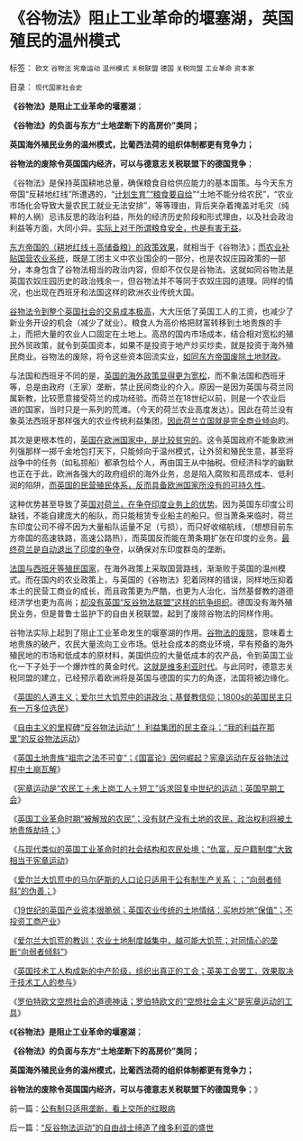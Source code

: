 # 《谷物法》阻止工业革命的堰塞湖，英国殖民的温州模式

标签： `欧文` `谷物法` `宪章运动` `温州模式` `关税联盟` `德国` `关税同盟` `工业革命` `资本家` 

目录： `现代国家社会史`

**《谷物法》是阻止工业革命的堰塞湖**；

**《谷物法》的负面与东方“土地垄断下的高房价”类同；**

**英国海外殖民业务的温州模式，比葡西法荷的组织体制都更有竞争力；**

**谷物法的废除令英国国内经济，可以与德意志关税联盟下的德国竞争**；

《谷物法》是保持英国耕地总量，确保粮食自给供应能力的基本国策。与今天东方帝国“反耕地红线”所遭遇的，“[计划生育”“粮食要自给](http://darthvad.blog.163.com/blog/static/5339947020111194845411/)”“土地不能分给农民”，“农业市场化会导致大量农民工就业无法安排”，等等理由，背后夹杂着掩盖对毛灾（纯粹的人祸）忌讳反思的政治利益，所处的经济历史阶段和形式理由，以及社会政治利益等方面，大同小异。[实际上对于所谓粮食安全，也是有害无益](../../../2011/12/12/爱尔兰大饥荒中的马尔萨斯的人口论.md)。

[东方帝国的（耕地红线＋高储备粮）的政策效果](../../../2011/7/13/粮食储备足够两年绝收；美国没本事饿死中国.md)，就相当于《谷物法》；[而农业补贴国营农业系统](../../../2011/11/22/农业集约化不一定提高效率；农业补贴降低了生产效率；.md)，既是工团主义中农业国企的一部分，也是农奴庄园政策的一部分，本身包含了谷物法相当的政治内容，但却不仅仅是谷物法。这就如同谷物法是英国农奴庄园历史的政治残余一，但谷物法并不等同于农奴庄园的道理。同样的情况，也出现在西班牙和法国这样的欧洲农业传统大国。

[谷物法令到整个英国社会的交易成本极高](../../../2011/12/11/宪章运动在反谷物法中瓦解，国富论因何崛起？.md)，大大压低了英国工人的工资，也减少了新业务开设的机会（减少了就业）。粮食人为高价格把财富转移到土地贵族的手上，而把大量的农业人口固定在土地上。高昂的国内市场成本，结合相对宽松的殖民外贸政策，就令到英国资本，如果不是投资于地产炒买炒卖，就是投资于海外殖民商业。谷物法的废除，将令这些资本回流实业，[如同东方帝国废除土地财政](../../../2011/10/18/高房价就是土地垄断的高税收.md)。

与法国和西班牙不同的是，[英国的海外政策显得更为宽松](../../../2011/8/21/法国主动进攻，英国被动防守；好死不如赖活着.md)，而不象法国和西班牙等，总是由政府（王家）垄断，禁止民间商业的介入。原因一是因为英国与荷兰同属新教，比较愿意接受荷兰的成功经验。而荷兰在18世纪以前，则是一个农业后进的国家，当时只是一系列的荒滩。（今天的荷兰农业高度发达）。因此在荷兰没有象英法西班牙那样强大的农业传统利益集团，[因此荷兰立国就是完全商业倾向](../../../2011/8/19/“成也行会，败也行会”的荷兰和威尼斯.md)的。

其次是更根本性的，[英国在欧洲国家中，是比较贫穷的](../../../2011/8/18/无敌舰队和小英王国的殖民地.md)。这令英国政府不能象欧洲列强那样一掷千金地包打天下，只能倾向于温州模式，让外贸和殖民生意，甚至将战争中的任务（如私掠船）都承包给个人，再由国王从中抽税。但经济科学的幽默也正在于此，欧洲各强大的政府组织的海外业务，总是陷入腐败和高昂成本、低利润的陷阱，[而英国的民营殖民体系，反而具备欧洲国家所没有的可持久性](../../../2011/8/21/英国人的成功是因为没有进取心.md)。

这种优势甚至导致了英[国对荷兰，在争夺印度业务上的优势](../../../2008/12/18/英国征服印度是法治商业经济行为的成功.md)。因为英国东印度公司缺钱，不能自建庞大的船队，而只能租赁专业船主的船只。但当萧条来临时，荷兰东印度公司不得不因为大量船队运量不足（亏损），而只好收缩航线，（想想目前东方帝国的高速铁路，高速公路热），而英国反而能在萧条期扩张在印度的业务。[最终荷兰是自动退出了印度的争夺](../../../2011/8/20/三败俱伤的（法）英荷战争.md)，以确保对东印度群岛的垄断。

[法国与西班牙等殖民国家](../../../2011/8/20/法国的欧洲千年二奶命.md)，在海外政策上采取国营路线，渐渐败于英国的温州模式。而在国内的农业政策上，与英国的《谷物法》犯着同样的错误，同样地压抑着本土的民营工商业的成长，而且政策更为严酷，也更为人治化，当然基督教的道德经济学也更为高尚；[却没有英国“反谷物法联盟”这样的抗争组织](../../../2011/12/11/利益集团的民主奋斗，自由主义的“反谷物法运动”.md)。德国没有海外殖民业务，但是普鲁士监护下的自由关税联盟，起到了废除谷物法的同样作用。

谷物法实际上起到了阻止工业革命发生的堰塞湖的作用。[谷物法的废除](../../../2011/11/26/土地私有化就是解放农民；解放土地，解放农业.md)，意味着土地贵族的破产，农民大量流向工业市场。低社会成本的商业环境，早有预备的海外殖民地的市场和低成本的原材料，美国供应的大量低成本的农产品，令到英国工业化一下子处于一个爆炸性的黄金时代。[这就是维多利亚时代](../../../2010/10/30/工业革命是通货紧缩和市场扩大而不是资本积累.md)。与此同时，德意志关税同盟的建立，已经预示着欧洲将是英国与德国的实力的角逐，法国将被边缘化。

《[英国的人道主义；爱尔兰大饥荒中的讲政治；基督教信仰；1800s的英国民主只有一万多位选民](../../../2011/12/11/英国的民主，人道主义和讲政治.md)》

《[自由主义的里程碑“反谷物法运动”！
利益集团的民主奋斗；“我的利益在那里”的反谷物法运动](../../../2011/12/11/利益集团的民主奋斗，自由主义的“反谷物法运动”.md)》

《[英国土地贵族“祖宗之法不可变”；《国富论》因何崛起？宪章运动在反谷物法过程中土崩瓦解](../../../2011/12/11/宪章运动在反谷物法中瓦解，国富论因何崛起？.md)》

《[宪章运动是“农民工＋未上岗工人＋短工”诉求回复中世纪的运动；英国早期工会](../../../2011/12/11/宪章运动是愚昧的义和团，英国早期工会的成长.md)》

《[英国工业革命时期“被解放的农民”；没有财产没有土地的农民，政治权利将被土地贵族劫持；](../../../2011/12/12/英国工业革命时期“被解放的农奴”.md)》

《[与现代类似的英国工业革命时的社会结构和农民处境；“仇富，反户籍制度”大致相当于宪章运动](../../../2011/12/12/英国工业革命时期“被解放的农奴”.md)》

《[爱尔兰大饥荒中的马尔萨斯的人口论只适用于公有制生产关系；；“向弱者倾斜”的伪善；](../../../2011/12/12/爱尔兰大饥荒中的马尔萨斯的人口论.md)》

《[19世纪的英国产业资本很脆弱；英国农业传统的土地情结：买地炒地“保值”；不投资工商产业](../../../2011/12/13/19世纪的英国产业资本很脆弱；.md)》

《[爱尔兰大饥荒的教训：农业土地制度越集中，越可能大饥荒；对同情心的垄断“向弱者倾斜”](../../../2011/12/13/爱尔兰大饥荒的教训;垄断同情心的“向弱者倾斜”.md)》

《[英国技术工人构成新的中产阶级，组织出真正的工会；英美工会罢工，效果取决于技术工人的参与](../../../2011/12/13/工会活动集中在夕阳行业,“向弱者倾斜”将导致社会停滞.md)》

《[罗伯特欧文空想社会的道德神话；罗伯特欧文的“空想社会主义”是宪章运动的工具](../../../2011/12/13/欧文空想社会主义的道德神话和商业秘密.md)》

《**《谷物法》是阻止工业革命的堰塞湖**；

**《谷物法》的负面与东方“土地垄断下的高房价”类同；**

**英国海外殖民业务的温州模式，比葡西法荷的组织体制都更有竞争力；**

**谷物法的废除令英国国内经济，可以与德意志关税联盟下的德国竞争**；》

前一篇：[公有制只适用垄断，看上交所的红眼病](../../../2011/12/13/公有制只适用垄断，看上交所的红眼病.md)

后一篇：[“反谷物法运动”的自由战士缔造了维多利亚的盛世](../../../2011/12/14/“反谷物法运动”的自由战士缔造了维多利亚的盛世.md)